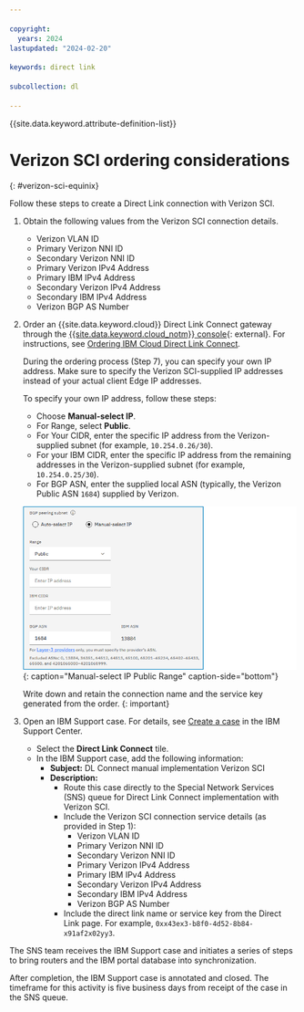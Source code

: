 ```yaml
---

copyright:
  years: 2024
lastupdated: "2024-02-20"

keywords: direct link

subcollection: dl

---
```


{{site.data.keyword.attribute-definition-list}}

# Verizon SCI ordering considerations
{: #verizon-sci-equinix}

Follow these steps to create a Direct Link connection with Verizon SCI.

1. Obtain the following values from the Verizon SCI connection details.

   * Verizon VLAN ID
   * Primary Verizon NNI ID
   * Secondary Verizon NNI ID
   * Primary Verizon IPv4 Address
   * Primary IBM IPv4 Address
   * Secondary Verizon IPv4 Address
   * Secondary IBM IPv4 Address
   * Verizon BGP AS Number

1. Order an {{site.data.keyword.cloud}} Direct Link Connect gateway through the [{{site.data.keyword.cloud_notm}} console](/login){: external}. For instructions, see [Ordering IBM Cloud Direct Link Connect](/docs/dl?topic=dl-how-to-order-ibm-cloud-dl-connect).

   During the ordering process (Step 7), you can specify your own IP address. Make sure to specify the Verizon SCI-supplied IP addresses instead of your actual client Edge IP addresses.

   To specify your own IP address, follow these steps:

      * Choose **Manual-select IP**.
      * For Range, select **Public**.
      * For Your CIDR, enter the specific IP address from the Verizon-supplied subnet (for example, `10.254.0.26/30`).
      * For your IBM CIDR, enter the specific IP address from the remaining addresses in the Verizon-supplied subnet (for example, `10.254.0.25/30`).
      * For BGP ASN, enter the supplied local ASN (typically, the Verizon Public ASN `1684`) supplied by Verizon.

      ![Direct Link Connect ordering](/images/public-range.png "Manual-select IP Public Range"){: caption="Manual-select IP Public Range" caption-side="bottom"}

   Write down and retain the connection name and the service key generated from the order.
   {: important}

1. Open an IBM Support case. For details, see [Create a case](/unifiedsupport/cases/add) in the IBM Support Center.

   * Select the **Direct Link Connect** tile.
   * In the IBM Support case, add the following information:
      * **Subject:** DL Connect manual implementation Verizon SCI
      * **Description:**
         * Route this case directly to the Special Network Services (SNS) queue for Direct Link Connect implementation with Verizon SCI.
         * Include the Verizon SCI connection service details (as provided in Step 1):
            * Verizon VLAN ID
            * Primary Verizon NNI ID
            * Secondary Verizon NNI ID
            * Primary Verizon IPv4 Address
            * Primary IBM IPv4 Address
            * Secondary Verizon IPv4 Address
            * Secondary IBM IPv4 Address
            * Verizon BGP AS Number
         * Include the direct link name or service key from the Direct Link page. For example, `0xx43ex3-b8f0-4d52-8b84-x91af2x02yy3`.

The SNS team receives the IBM Support case and initiates a series of steps to bring routers and the IBM portal database into synchronization.

After completion, the IBM Support case is annotated and closed. The timeframe for this activity is five business days from receipt of the case in the SNS queue.
